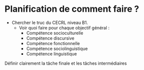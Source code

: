 # Planification de comment faire ?

- Chercher le truc du CECRL niveau B1.
  - Voir quoi faire pour chaque objectif général :
    - Compétence socioculturelle
    - Compétence discursive
    - Compétence fonctionnelle
    - Compétence sociolinguistique
    - Compétence linguistique


Définir clairement la tâche finale et les tâches intermédiaires
